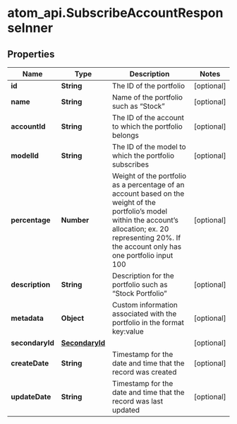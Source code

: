 # atom_api.SubscribeAccountResponseInner

## Properties
Name | Type | Description | Notes
------------ | ------------- | ------------- | -------------
**id** | **String** | The ID of the portfolio | [optional] 
**name** | **String** | Name of the portfolio such as “Stock” | [optional] 
**accountId** | **String** | The ID of the account to which the portfolio belongs | [optional] 
**modelId** | **String** | The ID of the model to which the portfolio subscribes | [optional] 
**percentage** | **Number** | Weight of the portfolio as a percentage of an account based on the weight of the portfolio’s model within the account’s allocation; ex. 20 representing 20%. If the account only has one portfolio input 100 | [optional] 
**description** | **String** | Description for the portfolio such as “Stock Portfolio” | [optional] 
**metadata** | **Object** | Custom information associated with the portfolio in the format key:value | [optional] 
**secondaryId** | [**SecondaryId**](SecondaryId.md) |  | [optional] 
**createDate** | **String** | Timestamp for the date and time that the record was created | [optional] 
**updateDate** | **String** | Timestamp for the date and time that the record was last updated | [optional] 


